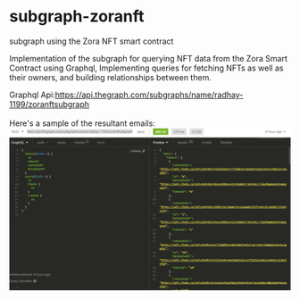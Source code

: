 # subgraph-zoranft
subgraph using the Zora NFT smart contract

Implementation of the subgraph for querying NFT data from the Zora Smart Contract using Graphql, 
Implementing queries for fetching NFTs as well as their owners, and building relationships between them.

Graphql Api:https://api.thegraph.com/subgraphs/name/radhay-1199/zoranftsubgraph
\
\
Here's a sample of the resultant emails:
![image info](./sampleRequest.png)

